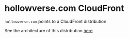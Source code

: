 # hollowverse.com CloudFront

`hollowverse.com` points to a CloudFront distribution.

See the architecture of this distribution [here](/#hollowverseComCloudFront)
